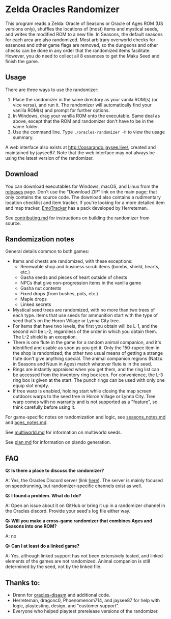 # Zelda Oracles Randomizer

This program reads a Zelda: Oracle of Seasons or Oracle of Ages ROM (US
versions only), shuffles the locations of (most) items and mystical seeds, and
writes the modified ROM to a new file. In Seasons, the default seasons for each
area are also randomized. Most arbitrary overworld checks for essences and
other game flags are removed, so the dungeons and other checks can be done in
any order that the randomized items facilitate. However, you do need to collect
all 8 essences to get the Maku Seed and finish the game.


## Usage

There are three ways to use the randomizer:

1. Place the randomizer in the same directory as your vanila ROM(s) (or vice
   versa), and run it. The randomizer will automatically find your vanilla
   ROM(s) and prompt for further options.
2. In Windows, drag your vanilla ROM onto the executable. Same deal as above,
   except that the ROM and randomizer don't have to be in the same folder.
3. Use the command line. Type `./oracles-randomizer -h` to view the usage
   summary.

A web interface also exists at <http://oosarando.jaysee.live/>, created and
maintained by jaysee87. Note that the web interface may not always be using the
latest version of the randomizer.


## Download

You can download executables for Windows, macOS, and Linux from the
[releases](https://github.com/jangler/oracles-randomizer/releases) page. Don't
use the "Download ZIP" link on the main page; that only contains the source
code. The download also contains a rudimentary location checklist and item
tracker. If you're looking for a more detailed item and map tracker,
[EmoTracker](https://emotracker.net/) has a pack developed by Herreteman.

See
[contributing.md](https://github.com/jangler/oracles-randomizer/blob/master/doc/contributing.md)
for instructions on building the randomizer from source.


## Randomization notes

General details common to both games:

- Items and chests are randomized, with these exceptions:
    - Renewable shop and business scrub items (bombs, shield, hearts, etc.)
	- Gasha seeds and pieces of heart outside of chests
	- NPCs that give non-progression items in the vanilla game
	- Gasha nut contents
	- Fixed drops (from bushes, pots, etc.)
	- Maple drops
	- Linked secrets
- Mystical seed trees are randomized, with no more than two trees of each type.
  Items that use seeds for ammunition start with the type of seed that's on the
  Horon Village or Lynna City tree.
- For items that have two levels, the first you obtain will be L-1, and the
  second will be L-2, regardless of the order in which you obtain them. The L-2
  shield is an exception.
- There is one flute in the game for a random animal companion, and it's
  identified and usable as soon as you get it. Only the 150-rupee item in the
  shop is randomized; the other two usual means of getting a strange flute
  don't give anything special. The animal companion regions (Natzu in Seasons
  and Nuun in Ages) match whatever flute is in the seed.
- Rings are instantly appraised when you get them, and the ring list can be
  accessed from the inventory ring box icon. For convenience, the L-3 ring box
  is given at the start. The punch rings can be used with only one equip slot
  empty.
- If tree warp is enabled, holding start while closing the map screen outdoors
  warps to the seed tree in Horon Village or Lynna City. Tree warp comes with
  no warranty and is not supported as a "feature", so think carefully before
  using it.

For game-specific notes on randomization and logic, see
[seasons_notes.md](https://github.com/jangler/oracles-randomizer/blob/master/doc/seasons_notes.md)
and
[ages_notes.md](https://github.com/jangler/oracles-randomizer/blob/master/doc/ages_notes.md).

See
[multiworld.md](https://github.com/jangler/oracles-randomizer/blob/master/doc/multiworld.md)
for information on multiworld seeds.

See
[plan.md](https://github.com/jangler/oracles-randomizer/blob/master/doc/plan.md)
for information on plando generation.


## FAQ

**Q: Is there a place to discuss the randomizer?**

A: Yes, the Oracles Discord server (link
[here](https://www.speedrun.com/oos/thread/3qwe1)). The server is mainly focused
on speedrunning, but randomizer-specific channels exist as well.

**Q: I found a problem. What do I do?**

A: Open an issue about it on GitHub or bring it up in a randomizer channel in
the Oracles discord. Provide your seed's log file either way.

**Q: Will you make a cross-game randomizer that combines Ages and Seasons into
one ROM?**

A: no

**Q: Can I at least do a linked game?**

A: Yes, although linked support has not been extensively tested, and linked
elements of the games are not randomized. Animal companion is still determined
by the seed, not by the linked file.


## Thanks to:

- Drenn for [oracles-disasm](https://github.com/Drenn1/oracles-disasm) and
  additional code.
- Herreteman, dragonc0, Phoenomenom714, and jaysee87 for help with logic,
  playtesting, design, and "customer support".
- Everyone who helped playtest prerelease versions of the randomizer.
